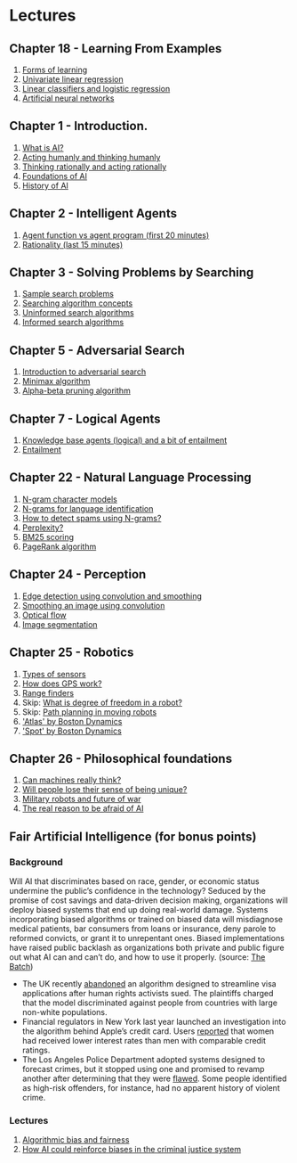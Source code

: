 # Lectures

## Chapter 18 - Learning From Examples
1. [Forms of learning](https://www.youtube.com/watch?v=X7Ahz84K4cg)
1. [Univariate linear regression](https://youtu.be/UcISiqqJvDg)
1. [Linear classifiers and logistic regression](https://youtu.be/DZzOwlNBNkM)
1. [Artificial neural networks](https://youtu.be/VzRjLQpY_dE)

## Chapter 1 - Introduction. 
1. [What is AI?](https://youtu.be/sPOCaolMNr4)
1. [Acting humanly and thinking humanly](https://youtu.be/ml9hS8UxF2o)
1. [Thinking rationally and acting rationally](https://www.youtube.com/watch?v=bioz_1pHSvs)
1. [Foundations of AI](https://youtu.be/uAliWinAyAs)
1. [History of AI](https://youtu.be/bzkT3NgLIr8)

## Chapter 2 - Intelligent Agents  
1. [Agent function vs agent program (first 20 minutes)](https://youtu.be/_b8o2DvMdis)
1. [Rationality (last 15 minutes)](https://youtu.be/_b8o2DvMdis)

## Chapter 3 - Solving Problems by Searching 
1. [Sample search problems](https://youtu.be/5adr4M_6d8Y)
1. [Searching algorithm concepts](https://youtu.be/TRAgHQkuo3M)
1. [Uninformed search algorithms](https://youtu.be/eyXynZTshP0)
1. [Informed search algorithms](https://youtu.be/BgHZIjAuYNc)

## Chapter 5 - Adversarial Search  
1. [Introduction to adversarial search](https://youtu.be/6k8WilOGtXY)
1. [Minimax algorithm](https://www.youtube.com/watch?v=uFhcHA57iLU)
1. [Alpha-beta pruning algorithm](https://www.youtube.com/watch?v=n6mbgKICrVU)

## Chapter 7 - Logical Agents
1. [Knowledge base agents (logical) and a bit of entailment](https://youtu.be/zOCTxedhf_c)
1. [Entailment](https://youtu.be/2M-K5OjVgYQ)

## Chapter 22 - Natural Language Processing
1. [N-gram character models](https://www.youtube.com/watch?v=BvZDV7MX6UI)
1. [N-grams for language identification](https://www.youtube.com/watch?v=pusLb-kc0FI)
1. [How to detect spams using N-grams?](https://www.youtube.com/watch?v=oCv2AKMJz9Q)
1. [Perplexity?](https://www.youtube.com/watch?v=GkG-P12B4u0)
1. [BM25 scoring](https://www.youtube.com/watch?v=a3sg6MH8m4k)
1. [PageRank algorithm](https://www.youtube.com/watch?v=CsvyPNdQAHg)

## Chapter 24 - Perception     
1. [Edge detection using convolution and smoothing](https://www.youtube.com/watch?v=lNidFPBAjNM)
1. [Smoothing an image using convolution](https://www.youtube.com/watch?v=mjh5NIn1yHk)
1. [Optical flow](https://www.youtube.com/watch?v=T1AePiEFvc0)
1. [Image segmentation](https://www.youtube.com/watch?v=rFjTP3CaP1U)

## Chapter 25 - Robotics 
1. [Types of sensors](https://youtu.be/6mFUiwMHOZ8)
1. [How does GPS work?](https://youtu.be/9QaDQWA-9fg)
1. [Range finders](https://youtu.be/wvs5qXfyMIA)
1. Skip: [What is degree of freedom in a robot?]()
1. Skip: [Path planning in moving robots]()
1. ['Atlas' by Boston Dynamics](https://www.youtube.com/watch?v=rVlhMGQgDkY)
1. ['Spot' by Boston Dynamics](https://www.youtube.com/watch?v=wlkCQXHEgjA)

## Chapter 26 - Philosophical foundations
1. [Can machines really think?](https://youtu.be/Lf7aMwrQWfE)
1. [Will people lose their sense of being unique?](https://youtu.be/aLAkYMR-c1M)
1. [Military robots and future of war](https://www.ted.com/talks/pw_singer_on_robots_of_war/transcript?language=en)
1. [The real reason to be afraid of AI](https://www.youtube.com/watch?v=TRzBk_KuIaM)

## Fair Artificial Intelligence (for bonus points)
### Background
Will AI that discriminates based on race, gender, or economic status undermine the public’s confidence in the technology? Seduced by the promise of cost savings and data-driven decision making, organizations will deploy biased systems that end up doing real-world damage. Systems incorporating biased algorithms or trained on biased data will misdiagnose medical patients, bar consumers from loans or insurance, deny parole to reformed convicts, or grant it to unrepentant ones. Biased implementations have raised public backlash as organizations both private and public figure out what AI can and can’t do, and how to use it properly. (source: [The Batch](https://www.deeplearning.ai/thebatch/))

* The UK recently [abandoned](https://www.statewatch.org/news/2020/august/uk-threat-of-legal-challenge-forces-home-office-to-abandon-racist-visa-algorithm/) an algorithm designed to streamline visa applications after human rights activists sued. The plaintiffs charged that the model discriminated against people from countries with large non-white populations.
* Financial regulators in New York last year launched an investigation into the algorithm behind Apple’s credit card. Users [reported](https://medium.com/@nydfs/building-a-fairer-and-more-inclusive-financial-services-industry-for-everyone-917183dae954) that women had received lower interest rates than men with comparable credit ratings.
* The Los Angeles Police Department adopted systems designed to forecast crimes, but it stopped using one and promised to revamp another after determining that they were [flawed](https://www.theatlantic.com/politics/archive/2019/09/do-algorithms-have-place-policing/596851/). Some people identified as high-risk offenders, for instance, had no apparent history of violent crime.

### Lectures
1. [Algorithmic bias and fairness](https://youtu.be/gV0_raKR2UQ)
1. [How AI could reinforce biases in the criminal justice system](https://youtu.be/ZMsSc_utZ40)

